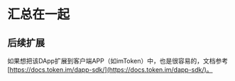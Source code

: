 # 汇总在一起

## 后续扩展

如果想把该DApp扩展到客户端APP（如imToken）中，也是很容易的，文档参考 [https://docs.token.im/dapp-sdk/](https://docs.token.im/dapp-sdk/)。


